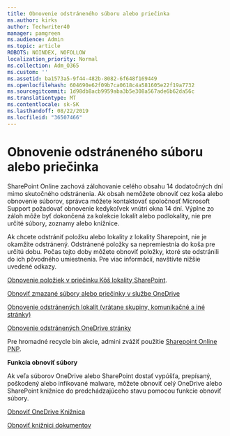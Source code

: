 ```yaml
---
title: Obnovenie odstráneného súboru alebo priečinka
ms.author: kirks
author: Techwriter40
manager: pamgreen
ms.audience: Admin
ms.topic: article
ROBOTS: NOINDEX, NOFOLLOW
localization_priority: Normal
ms.collection: Adm_O365
ms.custom: ''
ms.assetid: ba1573a5-9f44-482b-8082-6f648f169449
ms.openlocfilehash: 604690e62f09b7ca0618c4a581605e22f19a7732
ms.sourcegitcommit: 1d98db8acb9959aba3b5e308a567ade6b62da56c
ms.translationtype: MT
ms.contentlocale: sk-SK
ms.lasthandoff: 08/22/2019
ms.locfileid: "36507466"
---
```

# <a name="restore-a-deleted-file-or-folder"></a>Obnovenie odstráneného súboru alebo priečinka

SharePoint Online zachová zálohovanie celého obsahu 14 dodatočných dní mimo skutočného odstránenia. Ak obsah nemôžete obnoviť cez koša alebo obnovenie súborov, správca môžete kontaktovať spoločnosť Microsoft Support požadovať obnovenie kedykoľvek vnútri okna 14 dní. Výplne zo záloh môže byť dokončená za kolekcie lokalít alebo podlokality, nie pre určité súbory, zoznamy alebo knižnice.

Ak chcete odstrániť položku alebo lokality z lokality Sharepoint, nie je okamžite odstránený. Odstránené položky sa nepremiestnia do koša pre určitú dobu. Počas tejto doby môžete obnoviť položky, ktoré ste odstránili do ich pôvodného umiestnenia. Pre viac informácií, navštívte nižšie uvedené odkazy.

[Obnovenie položiek v priečinku Kôš lokality SharePoint](https://support.office.com/article/restore-deleted-items-from-the-site-collection-recycle-bin-5fa924ee-16d7-487b-9a0a-021b9062d14b?ui=en-US&amp;rs=en-US&amp;ad=US).

[Obnoviť zmazané súbory alebo priečinky v službe OneDrive](https://support.office.com/article/Restore-deleted-files-or-folders-in-OneDrive-949ada80-0026-4db3-a953-c99083e6a84f)

[Obnovenie odstránených lokalít (vrátane skupiny, komunikačné a iné stránky)](https://docs.microsoft.com/sharepoint/restore-deleted-site-collection)

[Obnovenie odstránených OneDrive stránky](https://docs.microsoft.com/onedrive/restore-deleted-onedrive)

Pre hromadné recycle bin akcie, admini zvážiť použitie [Sharepoint Online PNP](https://docs.microsoft.com/powershell/sharepoint/sharepoint-pnp/sharepoint-pnp-cmdlets?view=sharepoint-ps).

**Funkcia obnoviť súbory**

Ak veľa súborov OneDrive alebo SharePoint dostať vypúšťa, prepísaný, poškodený alebo infikované malware, môžete obnoviť celý OneDrive alebo SharePoint knižnice do predchádzajúceho stavu pomocou funkcie obnoviť súbory.

[Obnoviť OneDrive Knižnica](https://support.office.com/article/restore-your-onedrive-fa231298-759d-41cf-bcd0-25ac53eb8a15)

[Obnoviť knižnici dokumentov](https://support.office.com/article/restore-a-document-library-317791c3-8bd0-4dfd-8254-3ca90883d39a?ui=en-US&amp;rs=en-US&amp;ad=US.)


